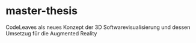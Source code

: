 # master-thesis
CodeLeaves als neues Konzept der 3D Softwarevisualisierung und dessen Umsetzug für die Augmented Reality
